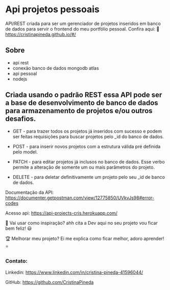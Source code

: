 # Api projetos pessoais

API/REST criada para ser um gerenciador de projetos inseridos em banco de dados para servir o frontend do meu portfólio pessoal.
Confira aqui: :dart:
https://cristinapineda.github.io/#/ 

## Sobre

* api rest
* conexão banco de dados mongodb atlas
* api pessoal
* nodejs

## Criada usando o padrão REST essa API pode ser a base de desenvolvimento de banco de dados para armazenamento de projetos e/ou outros desafios.

* GET - para trazer todos os projetos já inseridos com sucesso e podem ser feitas requisições para buscar projetos pelo _id do banco de dados.

* POST - para inserir novos projetos com a estrutura válida pré definida pelo model.

* PATCH - para editar projetos já inclusos no banco de dados. Esse verbo permite a alteração de somente um ou mais parâmetros do projeto.

* DELETE - para deletar definitivamente um projeto pelo seu _id de banco de dados.


Documentação da API: 
https://documenter.getpostman.com/view/12775850/UVkvJs98#error-codes

Acesso api: 
https://api-projects-cris.herokuapp.com/

:tada: Vai usar como inspiração? ahh cita a Dev aqui no seu projeto vou ficar bem feliz! :smiley:

:trophy: Melhorar meu projeto? Ei me explica como ficar melhor, adoro aprender! :star:

### Contato:
Linkedin: https://www.linkedin.com/in/cristina-pineda-41596044/

GitHub: https://github.com/CristinaPineda
